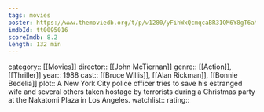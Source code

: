 ```yaml
---
tags: movies
poster: https://www.themoviedb.org/t/p/w1280/yFihWxQcmqcaBR31QM6Y8gT6aYV.jpg
imdbId: tt0095016
scoreImdb: 8.2
length: 132 min
---
```


category:: [[Movies]]
director:: [[John McTiernan]]
genre:: [[Action]], [[Thriller]]
year:: 1988
cast:: [[Bruce Willis]], [[Alan Rickman]], [[Bonnie Bedelia]]
plot:: A New York City police officer tries to save his estranged wife and several others taken hostage by terrorists during a Christmas party at the Nakatomi Plaza in Los Angeles.
watchlist::
rating::
